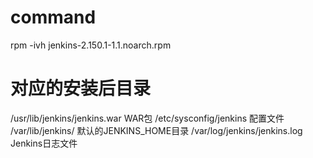 
# command

rpm -ivh  jenkins-2.150.1-1.1.noarch.rpm

# 对应的安装后目录

/usr/lib/jenkins/jenkins.war WAR包
/etc/sysconfig/jenkins 配置文件
/var/lib/jenkins/ 默认的JENKINS_HOME目录
/var/log/jenkins/jenkins.log Jenkins日志文件